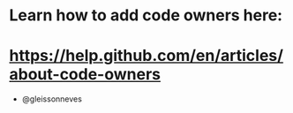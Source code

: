 # Learn how to add code owners here:
# https://help.github.com/en/articles/about-code-owners

* @gleissonneves
